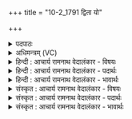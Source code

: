 +++
title = "10-2_1791 द्विता यो"

+++
<details><summary>पदपाठः</summary>

द्वि꣣ता꣢। यः। वृ꣣त्रह꣡न्त꣢मः। वृ꣣त्र। ह꣡न्त꣢꣯मः। वि꣣दे꣢। इ꣡न्द्रः꣢꣯। श꣣त꣡क्र꣢तुः। श꣣त꣢। क्र꣣तुः। उ꣡प꣢꣯। नः꣣। ह꣡रि꣢꣯भिः। सु꣣त꣢म्। १७९१।
</details>

<details><summary>अधिमन्त्रम् (VC)</summary>

- इन्द्रः
- सुकक्ष आङ्गिरसः
- गायत्री
- षड्जः
</details>

<details><summary>हिन्दी : आचार्य रामनाथ वेदालंकार - विषयः</summary>

आगे फिर जीवात्मा का ही विषय वर्णित है।
</details>

<details><summary>हिन्दी : आचार्य रामनाथ वेदालंकार - पदार्थः</summary>

पदार्थान्वयभाषाः -  (यः इन्द्रः) जो जीवात्मा (वृत्रहन्तमः) काम,क्रोध आदि शत्रुओं का तथा व्याधि,स्त्यान आदि योग-विघ्नों का अतिशय विनाशक (शतक्रतुः) और बहुत से यज्ञ करनेवाला,इस प्रकार (द्विता) दो रूपों में (विदे) जाना जाता है,वह (नः) हमारे (हरिभिः) ज्ञानेन्द्रियों और कर्मेन्द्रियों से (सुतम्) उत्पन्न किये गये ज्ञान और कर्म को (उप) समीपता से प्राप्त करे ॥२॥
</details>

<details><summary>हिन्दी : आचार्य रामनाथ वेदालंकार - भावार्थः</summary>

भावार्थभाषाः -  जीवात्मा के दो प्रकार के कर्म हैं,एक शत्रुओं का वध और दूसरा योग आदि यज्ञ की पूर्ति। उन्हें करने के लिए वह ज्ञानेन्द्रियों और कर्मेन्द्रियों का उपयोग करके उन्नति के शिखर पर चढ़े ॥२॥
</details>

<details><summary>संस्कृत : आचार्य रामनाथ वेदालंकार - विषयः</summary>

अथ पुनर्जीवात्मविषय एवोच्यते।
</details>

<details><summary>संस्कृत : आचार्य रामनाथ वेदालंकार - पदार्थः</summary>

पदार्थान्वयभाषाः -  (यः इन्द्रः) यो जीवात्मा (वृत्रहन्तमः) अतिशयेन कामक्रोधादीनां शत्रूणां व्याधिस्त्यानादीनां योगविघ्नानां वा हन्ता, (शतक्रतुः) बहुयज्ञश्च,इत्येवम् (द्विता) द्विधा (विदे) ज्ञायते,सः (नः) अस्माकम् (हरिभिः) ज्ञानेन्द्रियैः कर्मेन्द्रियैश्च (सुतम्) उत्पादितं ज्ञानं कर्म च (उप) उप प्राप्नोतु ॥२॥
</details>

<details><summary>संस्कृत : आचार्य रामनाथ वेदालंकार - भावार्थः</summary>

भावार्थभाषाः -  जीवात्मनः खलु द्विविधं कर्म,शत्रुवधः योगादियज्ञपूर्तिश्च। तत्करणाय स ज्ञानेन्द्रियकर्मेन्द्रियाण्युपयुज्योन्नतिशिखरमारोहतु ॥२॥
</details>